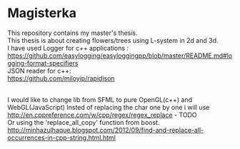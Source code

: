 # Magisterka

This repository contains my master's thesis. <br />
This thesis  is about creating  flowers/trees using L-system in 2d and 3d.<br />
I have used Logger for c++ applications :<br/>
https://github.com/easylogging/easyloggingpp/blob/master/README.md#logging-format-specifiers<br/>
JSON reader for c++:<br/>
https://github.com/miloyip/rapidjson<br/><br/>

I would like to change lib from SFML to pure OpenGL(c++) and WebGL(JavaScript)
Insted of replacing the char one by one i will use http://en.cppreference.com/w/cpp/regex/regex_replace - TODO<br/>
Or using the 'replace_all_copy' function from boost.<br/>
http://minhazulhaque.blogspot.com/2012/09/find-and-replace-all-occurrences-in-cpp-string.html.html

